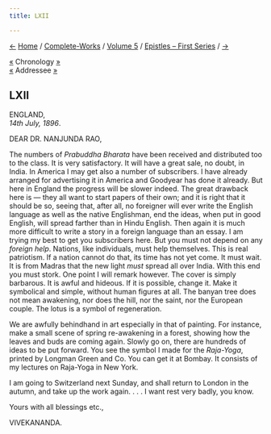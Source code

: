 ```yaml
---
title: LXII

---
```

<div>

[←](061_dr_nanjunda_rao.htm) [Home](../../../index.htm) /
[Complete-Works](../../complete_works.htm) / [Volume
5](../volume_5_contents.htm) / [Epistles – First
Series](epistles_first_series_contents.htm) / [→](063_alasinga.htm)

  

[«](../../volume_9/letters_fifth_series/096_sir.htm) Chronology
[»](../../volume_9/letters_fifth_series/097_mrs_bull.htm)  
[«](061_dr_nanjunda_rao.htm) Addressee [»](066_nanjunda_rao.htm)

## LXII

ENGLAND,  
*14th July, 1896*.

DEAR DR. NANJUNDA RAO,

The numbers of *Prabuddha Bharata* have been received and distributed
too to the class. It is very satisfactory. It will have a great sale, no
doubt, in India. In America I may get also a number of subscribers. I
have already arranged for advertising it in America and Goodyear has
done it already. But here in England the progress will be slower indeed.
The great drawback here is — they all want to start papers of their own;
and it is right that it should be so, seeing that, after all, no
foreigner will ever write the English language as well as the native
Englishman, end the ideas, when put in good English, will spread farther
than in Hindu English. Then again it is much more difficult to write a
story in a foreign language than an essay. I am trying my best to get
you subscribers here. But you must not depend on any *foreign help*.
Nations, like individuals, must help themselves. This is real
patriotism. If a nation cannot do that, its time has not yet come. It
must wait. It is from Madras that the new light *must* spread all over
India. With this end you must stork. One point I will remark however.
The cover is simply barbarous. It is awful and hideous. If it is
possible, change it. Make it symbolical and simple, without human
figures at all. The banyan tree does not mean awakening, nor does the
hill, nor the saint, nor the European couple. The lotus is a symbol of
regeneration.

We are awfully behindhand in art especially in that of painting. For
instance, make a small scene of spring re-awakening in a forest, showing
how the leaves and buds are coming again. Slowly go on, there are
hundreds of ideas to be put forward. You see the symbol I made for the
*Raja-Yoga*, printed by Longman Green and Co. You can get it at Bombay.
It consists of my lectures on Raja-Yoga in New York.

I am going to Switzerland next Sunday, and shall return to London in the
autumn, and take up the work again. . . . I want rest very badly, you
know.

Yours with all blessings etc.,

VIVEKANANDA.

</div>
